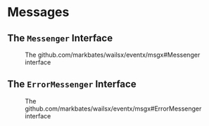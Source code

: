 # Messages

## The `Messenger` Interface

<figure id="messenger" type="listing">

<go doc="github.com/markbates/wailsx/eventx/msgx.Messenger"></go>

<figcaption>The <godoc>github.com/markbates/wailsx/eventx/msgx#Messenger</godoc> interface</figcaption>

</figure>

## The `ErrorMessenger` Interface

<figure id="error-messenger" type="listing">

<go doc="github.com/markbates/wailsx/eventx/msgx.ErrorMessenger"></go>

<figcaption>The <godoc>github.com/markbates/wailsx/eventx/msgx#ErrorMessenger</godoc> interface</figcaption>

</figure>
